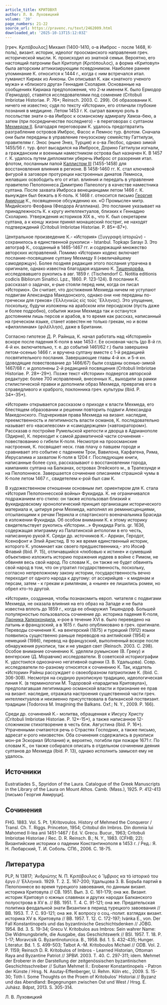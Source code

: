 ```yaml
---
article_title: КРИТОВУЛ
author: Л. В. Луховицкий
volume: '39'
page_numbers: 21-22
source_url: https://pravenc.ru/text/2462009.html
downloaded_at: '2025-10-13T15:12:03Z'
---
```


[греч. Κριτόβουλος] Михаил (1400-1410, о-в Имброс - после 1468, К-поль), визант. историк, идеолог проосманского направления греч. исторической мысли. К. происходил из знатной семьи. Вероятно, его настоящий патроним был Критопул (Κριτόπουλος), а форма «Критовул» была авторским аттикизирующим псевдонимом. Наиболее раннее упоминание К. относится к 1444 г., когда с ним встречался итал. гуманист Кириак из Анконы. Он описывал К. как «знатного ученого мужа» и «близкого друга» Геннадия Схолария. Основанные на сообщениях Кириака предположения, что 2-м именем К. было Ермодор (Гермодор), ставятся исследователями под сомнение (Critobuli Imbriotae Historiae. P. 76\*; Reinsch. 2003. C. 299). Об образовании К. ничего не известно; судя по тексту «Истории», его отличали глубокие познания в медицине. Летом 1453 г. К. сыграл важную роль в посольстве знати о-ва Имброс к османскому адмиралу Хамза-бею, а затем (при посредничестве последнего) - в переговорах с султаном [Мехмедом II](<https://pravenc.ru/text/Мехмедом II.html>). Благодаря переговорам К. удалось предотвратить разграбление островов Имброс, Фасос и Лемнос тур. флотом. Сначала они были переданы в управление генуэзскому семейству Гаттилузи, правителям г. Энос (ныне Энез, Турция) и о-ва Лесбос, однако зимой 1455/56 г. тур. флот высадился на Имбросе, Дорино Гаттилузи изгнали, а гражданским и военным наместником острова был назначен К. В 1457 г. К. удалось путем дипломатии уберечь Имброс от разорения итал. флотом, посланным папой [Каллистом III](<https://pravenc.ru/text/Каллистом III.html>) (1455-1458) для восстановления влияния в регионе. В 1458-1460 гг. К. стал ключевой фигурой в заговоре протурецки настроенных динатов Лемноса, желавших освободить его от итал. влияния и передать в управление правителю Пелопоннеса Димитрию Палеологу в качестве наместника султана. После захвата Имброса венецианцами летом 1466 г. К. вынужден был бежать в К-поль. К 1468 г. относится письмо [Георгия Амируци](<https://pravenc.ru/text/Георгий Амируци.html>) К., посвященное обсуждению кн. «О Промысле» митр. Мидийского Феофана (Феодора Агаллиана). Это послание указывает на принадлежность К. к кругу интеллектуалов, близких к Геннадию Схоларию. Утверждения историков XIX в., что К. был секретарем султана, а к концу жизни принял монашеский постриг, не находят подтверждений (Critobuli Imbriotae Historiae. P. 85\*-87\*).

Центральное произведение К.- «История» (Ξυγγραφὴ ἱστοριῶν) - сохранилось в единственной рукописи - Istanbul. Topkapı Sarayı 3. Это автограф К., созданный в 1465-1467 гг. и содержащий множество авторских исправлений. Помимо «Истории» кодекс включает послание-посвящение султану Мехмеду II («величайшему самодержцу»). Более поздняя редакция этого послания утрачена в оригинале, однако известна благодаря изданию К. [Тишендорфа](https://pravenc.ru/text/Тишендорфа.html), исследовавшего рукопись в авг. 1859 г. (Tischendorf C. Notitia editionis codicis Bibliorum Sinaitici. Lpz., 1860. P. 123-124). В послании К. рассказал о задачах, к-рые стояли перед ним, когда он писал «Историю». Он считает, что достижения Мехмеда ничем не уступают подвигам Александра Македонского, однако они «не переданы по-гречески для греков» (῾Ελληνικῶς εἰς τοὺς ῞Ελληνας). Это упущение, поскольку, будучи изложены на арабском или персидском (пусть даже и более подробно), события жизни Мехмеда так и останутся достоянием лишь персов и арабов, в то время как рассказ, написанный на греческом языке, станет известен не только грекам, но и всем «филэллинам» (φιλέλλησι), даже в Британии.

Согласно гипотезе Д. Р. Райнша, К. начал работать над «Историей» вскоре после падения К-поля в мае 1453 г. Ее основная часть (до 8-й гл. 4-й кн. включительно, т. е. до событий 1461/62 г.) была завершена летом-осенью 1466 г. и вручена султану вместе с 1-й редакцией посвятительного послания. Завершающие главы 4-й кн. и 5-я кн. (доводящие повествование до 1466/67) были созданы осенью-зимой 1467/68 г. и дополнены 2-й редакцией посвящения (Critobuli Imbriotae Historiae. P. 28\*-29\*). Позже текст «Истории» подвергся авторской редактуре: более 700 исправлений, внесенных К., выходили за рамки стилистической правки и дополнили образ Мехмеда, превратив его в справедливого и храброго, поклонника греч. культуры (Ibid. P. 34\*-35\*).

«История» открывается рассказом о приходе к власти Мехмеда, его блестящем образовании и решении повторить подвиги Александра Македонского. Подчеркивая права Мехмеда на визант. наследие, преемственность и легитимность власти османов, К. последовательно называет его «василевсом» и «самодержцем» («автократором»). Рассказав о постройке Румельской крепости и дворца в Адрианополе (Эдирне), К. переходит к самой драматичной части сочинения - повествованию о гибели К-поля. Несмотря на проосманские настроения, К. посвящает неск. глав плачу о павшем городе и сравнивает это событие с падением Трои, Вавилона, Карфагена, Рима, Иерусалима и захватом К-поля в 1204 г. Последующие книги, написанные более сухо, рассказывают о восстановлении города, кампаниях султана на Балканах, островах Эгейского м., в Трапезунде и на Пелопоннесе. Завершается сочинение описанием страшной чумы в К-поле летом 1467 г., свидетелем к-рой был сам К.

В художественном отношении основным лит. ориентиром для К. стала «История Пелопоннесской войны» Фукидида. К. не ограничивался подражанием его стилю: он также использовал близкий к фукидидовскому хронологический принцип организации исторического материала и, цитируя речи Мехмеда, наполнял их реминисценциями, отсылающими к речам Перикла и спартанского военачальника Брасида в изложении Фукидида. Об особом внимании К. к этому историку свидетельствует рукопись «Истории...» Фукидида Paris. gr. 1636, содержащая эпиграмму из Палатинской антологии в его честь, написанную рукой К. Среди др. источников К.- Арриан, Геродот, Ксенофонт и Элий Аристид. В то же время единственный историк, которого К. упоминает как своего предшественника,- это Иосиф Флавий (Ibid. P. 15), отличавшийся «любовью к истине» и сумевший объективно изложить историю поражения иудеев в войне с Римом, не обвиняя весь свой народ. По словам К., он также не будет обвинять свой народ в том, что он утратил государственность, поскольку, согласно непреложному закону истории, государственность вечно переходит от одного народа к другому: от ассирийцев - к мидянам и персам, затем - к грекам и римлянам, а «ныне» ее лишились ромеи, но обрел кто-то другой.

«История», созданная, чтобы познакомить европ. читателя с подвигами Мехмеда, не оказала влияния на его образ на Западе и не была известна вплоть до 1859 г., когда ее обнаружил Тишендорф. Большей популярностью пользовалось сочинение др. историка падения К-поля, [Лаоника Халкокондила](<https://pravenc.ru/text/Лаоника Халкокондила.html>), к-рое в течение XVI в. было переведено на латынь и французский, а в 1615 г. было опубликовано в греч. оригинале. Переводы сочинения К. на венгерский (1875) и турецкий (1912) языки появились существенно раньше переводов на английский (1954) и немецкий (1986), перевод на французский, выполненный вскоре после обнаружения рукописи, так и не увидел свет (Reinsch. 2003. C. 298). Особое внимание сочинению К. уделяли румынские (В. Греку) и венгерские (Д. Моравчик) исследователи. В советской историографии К. удостоился однозначно негативной оценки (З. В. Удальцова). Совр. исследователи по-разному относятся к сочинению К. Так, издатель «Истории» Райнш рассуждает о своеобразном патриотизме К. (Ibid. С. 306-308). Несмотря на скудную рукописную традицию, идеологическая линия К. (в терминологии М. Тодоровой «парадигма Критовула»), предполагавшая легитимацию османской власти и признание ее прав на визант. наследие, отражала настроения существенной части греч. интеллектуалов и неизменно присутствовала в балканской поствизант. традиции (Todorova M. Imagining the Balkans. Oxf.; N. Y., 2009. P. 166).

Среди др. сочинений К.- молитва, обращенная к Иисусу Христу (Critobuli Imbriotae Historiae. P. 12\*-15\*), а также написанное 12-сложником стихотворение в честь блж. Августина (Ibid. P. 16\*). Утраченными считаются речь о Страстях Господних, а также письмо, адресат к-рого неизвестен. Оба сочинения содержались в рукописи мон-ря Эскориал (Испания) и, вероятно, погибли при пожаре 1671 г. По словам К., он также собирался описать в отдельном сочинении деяния султанов до Мехмеда (Ibid. P. 13), однако исполнить замысел ему не удалось.

## Источники

Eustratiades S., Spyridon of the Laura. Catalogue of the Greek Manuscripts in the Library of the Laura on Mount Athos. Camb. (Mass.), 1925. P. 412-413 [письмо Георгия Амируци].

## Сочинения

FHG. 1883. Vol. 5. Pt. 1;Kritovoulos. History of Mehmed the Conqueror / Transl. Ch. T. Riggs. Princeton, 1954; Critobul din Imbros. Din domnia lui Mahomed II-lea anii 1451-1467 / Ed. V. Grecu. Bucur., 1963; Critobuli Imbriotae Historiae / Rec. D. R. Reinsch. B.; N. Y., 1983. (CFHB; 22); Византийские историки о падении Константинополя в 1453 г. / Ред.: Я. Н. Любарский, Т. И. Соболь. СПб., 2006. С. 18-75.

## Литература

PLP, N 13817; ᾿Ανδριώτης Ν. Π. Κριτόβουλος ὁ ῎Ιμβριος κα τὸ ἱστορικό του ἔργο // ῾Ελληνικά. 1929. Τ. 2. Σ. 167-200; Удальцова З. В. Борьба партий в Пелопоннесе во время турецкого завоевания, по данным визант. историка Критовула // СВ. 1951. Вып. 3. С. 161-179; oна же. Визант. историк Критовул о южных славянах и других народах Балканского полуострова в XV в. // ВВ. 1951. Т. 4. С. 91-121; oна же. Предательская политика феодальной знати Византии в период турецкого завоевания // ВВ. 1953. Т. 7. С. 93-121; oна же. К вопросу о соц.-полит. взглядах визант. историка XV в. Критовула // ВВ. 1957. Т. 12. С. 172-197; Ivánka E., von. Der Fall Konstantinopels und das byzantinische Geschichtsdenken // JÖBG. 1954. Bd. 3. S. 19-34; Grecu V. Kritobulos aus Imbros: Sein wahrer Name: Die Widmungsbriefe, die Ausgabe, das Geschichtswerk // BSl. 1957. T. 18. P. 1-17; Moravcsik G. Byzantinoturcica. B., 1958. Bd. 1. S. 432-435; Hunger. Literatur. Bd. 1. S. 499-503; Talbot A.-M. Kritoboulos Michael // ODB. Vol. 2. P. 1159; Reinsch D. R. Kritobulos of Imbros - Learned Historian, Ottoman Raya and Byzantine Patriot // ЗРВИ. 2003. Т. 40. С. 297-311; idem. Mehmet der Eroberer in der Darstellung der zeitgenössischen byzantinischen Geschichtsschreiber // Sultan Mehmet II.: Eroberer Konstantinopels - Patron der Künste / Hrsg. N. Asutay-Effenberger, U. Rehm. Köln etc., 2009. S. 15-30; Tóth I. Some Thoughts on the Proem of Kritobulos' Historiai // Byzanz und das Abendland: Begegnungen zwischen Ost und West / Hrsg. E. Juhász. Bdpst, 2013. S. 305-314.

Л. В. Луховицкий
